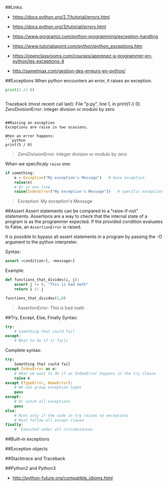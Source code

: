 ##Links:
- https://docs.python.org/2.7/tutorial/errors.html
- https://docs.python.org/3/tutorial/errors.html


- https://www.programiz.com/python-programming/exception-handling
- https://www.tutorialspoint.com/python/python_exceptions.htm
- https://openclassrooms.com/courses/apprenez-a-programmer-en-python/les-exceptions-4
- http://sametmax.com/gestion-des-erreurs-en-python/

##Exceptions
When python encounters an error, it raises an exception.
```python
print(1 // 0)
```
> ```
Traceback (most recent call last):
  File "p.py", line 1, in <module>
    print(1 // 0)
ZeroDivisionError: integer division or modulo by zero
```

##Raising an exception
Exceptions are raise in two ocasions.

When an error happens:
```python
print(5 / 0)
```
> ZeroDivisionError: integer division or modulo by zero

When we specificaly `raise` one:
```python
if something:
	e = Exception("My exception's Message")   # base exception
    raise(e)
	# Or in one line
    raise(IndexError("My exception's Message"))   # specific exception
```
> Exception: My exception's Message

##Assert
Assert statements can be compared to a "raise-if-not" statements.
Assertions are a way to check that the internal state of a program is as the
programmer expected.
If the provided condition evaluates to False, an `AssertionError` is raised.

It is possible to bypass all assert statements in a program by passing
the -O argument to the python interpreter.

Syntax:
```python
assert <condition>[, <message>]

```

Example:
```python
def functions_that_divides(i, j):
    assert j != 0, "This is bad math"
    return i // j

functions_that_divides(1,0)
```
> AssertionError: This is bad math

##Try, Except, Else, Finally
Syntax:
```python
try:
    # Something that could fail
except:
    # What to do if it fails
```

Complete syntax:
```python
try:
    Something that could fail
except IndexError as e:
    # What we want to do if an IndexError happens in the try clause
    raise e
except (TypeError, NameError):
    # We can group exception types
    pass
except:
    # Or catch all exceptions
    pass
else:
    # Runs only if the code in try raises no exceptions
    # Must follow all except clause
finally:
    #  Executed under all circumstances
```

##Built-in exceptions


##Exception objects


##Stacktrace and Traceback


##Python2 and Python3
- http://python-future.org/compatible_idioms.html
